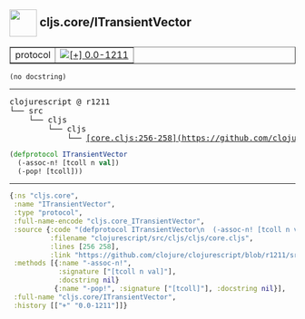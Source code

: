## <img width="48px" valign="middle" src="http://i.imgur.com/Hi20huC.png"> cljs.core/ITransientVector

 <table border="1">
<tr>
<td>protocol</td>
<td><a href="https://github.com/cljsinfo/api-refs/tree/0.0-1211"><img valign="middle" alt="[+] 0.0-1211" src="https://img.shields.io/badge/+-0.0--1211-lightgrey.svg"></a> </td>
</tr>
</table>

 <samp>
</samp>

```
(no docstring)
```

---

 <pre>
clojurescript @ r1211
└── src
    └── cljs
        └── cljs
            └── <ins>[core.cljs:256-258](https://github.com/clojure/clojurescript/blob/r1211/src/cljs/cljs/core.cljs#L256-L258)</ins>
</pre>

```clj
(defprotocol ITransientVector
  (-assoc-n! [tcoll n val])
  (-pop! [tcoll]))
```


---

```clj
{:ns "cljs.core",
 :name "ITransientVector",
 :type "protocol",
 :full-name-encode "cljs.core_ITransientVector",
 :source {:code "(defprotocol ITransientVector\n  (-assoc-n! [tcoll n val])\n  (-pop! [tcoll]))",
          :filename "clojurescript/src/cljs/cljs/core.cljs",
          :lines [256 258],
          :link "https://github.com/clojure/clojurescript/blob/r1211/src/cljs/cljs/core.cljs#L256-L258"},
 :methods [{:name "-assoc-n!",
            :signature ["[tcoll n val]"],
            :docstring nil}
           {:name "-pop!", :signature ["[tcoll]"], :docstring nil}],
 :full-name "cljs.core/ITransientVector",
 :history [["+" "0.0-1211"]]}

```
